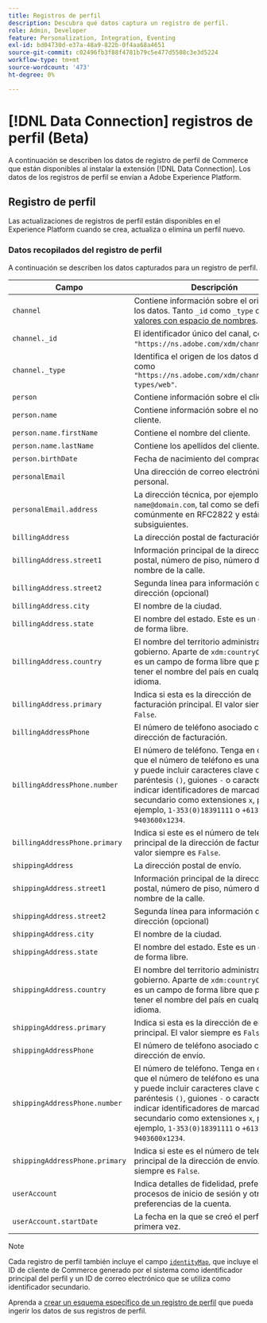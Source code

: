 ```yaml
---
title: Registros de perfil
description: Descubra qué datos captura un registro de perfil.
role: Admin, Developer
feature: Personalization, Integration, Eventing
exl-id: bd04730d-e37a-48a9-822b-0f4aa68a4651
source-git-commit: c02496fb3f88f4781b79c5e477d5508c3e3d5224
workflow-type: tm+mt
source-wordcount: '473'
ht-degree: 0%

---
```


# [!DNL Data Connection] registros de perfil (Beta)

A continuación se describen los datos de registro de perfil de Commerce que están disponibles al instalar la extensión [!DNL Data Connection]. Los datos de los registros de perfil se envían a Adobe Experience Platform.

## Registro de perfil

Las actualizaciones de registros de perfil están disponibles en el Experience Platform cuando se crea, actualiza o elimina un perfil nuevo.

### Datos recopilados del registro de perfil

A continuación se describen los datos capturados para un registro de perfil.

| Campo | Descripción |
|---|---|
| `channel` | Contiene información sobre el origen de los datos. Tanto `_id` como `_type` contienen [valores con espacio de nombres](https://experienceleague.adobe.com/en/docs/experience-platform/xdm/schema/namespaces). |
| `channel._id` | El identificador único del canal, como `"https://ns.adobe.com/xdm/channels/web"`. |
| `channel._type` | Identifica el origen de los datos del canal, como `"https://ns.adobe.com/xdm/channel-types/web"`. |
| `person` | Contiene información sobre el cliente. |
| `person.name` | Contiene información sobre el nombre del cliente. |
| `person.name.firstName` | Contiene el nombre del cliente. |
| `person.name.lastName` | Contiene los apellidos del cliente. |
| `person.birthDate` | Fecha de nacimiento del comprador. |
| `personalEmail` | Una dirección de correo electrónico personal. |
| `personalEmail.address` | La dirección técnica, por ejemplo, `name@domain.com`, tal como se define comúnmente en RFC2822 y estándares subsiguientes. |
| `billingAddress` | La dirección postal de facturación. |
| `billingAddress.street1` | Información principal de la dirección postal, número de piso, número de calle y nombre de la calle. |
| `billingAddress.street2` | Segunda línea para información de dirección (opcional) |
| `billingAddress.city` | El nombre de la ciudad. |
| `billingAddress.state` | El nombre del estado. Este es un campo de forma libre. |
| `billingAddress.country` | El nombre del territorio administrado por el gobierno. Aparte de `xdm:countryCode`, este es un campo de forma libre que puede tener el nombre del país en cualquier idioma. |
| `billingAddress.primary` | Indica si esta es la dirección de facturación principal. El valor siempre es `False`. |
| `billingAddressPhone` | El número de teléfono asociado con la dirección de facturación. |
| `billingAddressPhone.number` | El número de teléfono. Tenga en cuenta que el número de teléfono es una cadena y puede incluir caracteres clave como paréntesis `()`, guiones `-` o caracteres para indicar identificadores de marcado secundario como extensiones `x`, por ejemplo, `1-353(0)18391111` o `+613 9403600x1234`. |
| `billingAddressPhone.primary` | Indica si este es el número de teléfono principal de la dirección de facturación. El valor siempre es `False`. |
| `shippingAddress` | La dirección postal de envío. |
| `shippingAddress.street1` | Información principal de la dirección postal, número de piso, número de calle y nombre de la calle. |
| `shippingAddress.street2` | Segunda línea para información de dirección (opcional) |
| `shippingAddress.city` | El nombre de la ciudad. |
| `shippingAddress.state` | El nombre del estado. Este es un campo de forma libre. |
| `shippingAddress.country` | El nombre del territorio administrado por el gobierno. Aparte de `xdm:countryCode`, este es un campo de forma libre que puede tener el nombre del país en cualquier idioma. |
| `shippingAddress.primary` | Indica si esta es la dirección de envío principal. El valor siempre es `False`. |
| `shippingAddressPhone` | El número de teléfono asociado con la dirección de envío. |
| `shippingAddressPhone.number` | El número de teléfono. Tenga en cuenta que el número de teléfono es una cadena y puede incluir caracteres clave como paréntesis `()`, guiones `-` o caracteres para indicar identificadores de marcado secundario como extensiones `x`, por ejemplo, `1-353(0)18391111` o `+613 9403600x1234`. |
| `shippingAddressPhone.primary` | Indica si este es el número de teléfono principal de la dirección de envío. El valor siempre es `False`. |
| `userAccount` | Indica detalles de fidelidad, preferencias, procesos de inicio de sesión y otras preferencias de la cuenta. |
| `userAccount.startDate` | La fecha en la que se creó el perfil por primera vez. |

>[!NOTE]
>
>Cada registro de perfil también incluye el campo [`identityMap`](https://experienceleague.adobe.com/en/docs/experience-platform/xdm/field-groups/profile/identitymap), que incluye el ID de cliente de Commerce generado por el sistema como identificador principal del perfil y un ID de correo electrónico que se utiliza como identificador secundario.

Aprenda a [crear un esquema específico de un registro de perfil](profile-data.md) que pueda ingerir los datos de sus registros de perfil.
